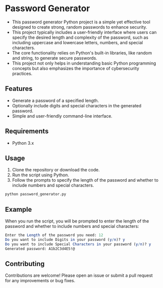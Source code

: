 # Password Generator

* This password generator Python project is a simple yet effective tool designed to create strong, random passwords to enhance security.
* This project typically includes a user-friendly interface where users can specify the desired length and complexity of the password, such as including uppercase and lowercase letters, numbers, and special characters.
* The core functionality relies on Python's built-in libraries, like random and string, to generate secure passwords.
* This project not only helps in understanding basic Python programming concepts but also emphasizes the importance of cybersecurity practices.

## Features

- Generate a password of a specified length.
- Optionally include digits and special characters in the generated password.
- Simple and user-friendly command-line interface.

## Requirements

- Python 3.x

## Usage

1. Clone the repository or download the code.
2. Run the script using Python.
3. Follow the prompts to specify the length of the password and whether to include numbers and special characters.

```bash
python password_generator.py
```

## Example
When you run the script, you will be prompted to enter the length of the password and whether to include numbers and special characters:
```mathematica
Enter the Length of the password you need: 12
Do you want to include Digits in your password (y/n)? y
Do you want to include Special Characters in your password (y/n)? y
Generated password: A1b2C3d4E5!@
```

## Contributing

Contributions are welcome! Please open an issue or submit a pull request for any improvements or bug fixes.






